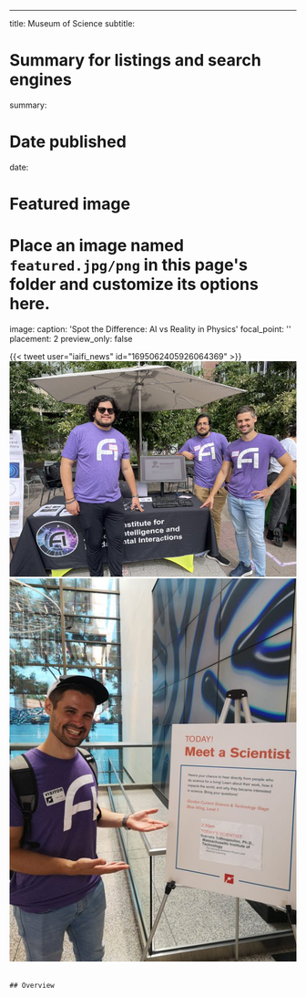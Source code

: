 ---
title: Museum of Science 
subtitle: 

# Summary for listings and search engines
summary: 

# Date published
date: 


# Featured image
# Place an image named `featured.jpg/png` in this page's folder and customize its options here.
image:
  caption: 'Spot the Difference: AI vs Reality in Physics'
  focal_point: ''
  placement: 2
  preview_only: false


{{< tweet user="iaifi_news" id="1695062405926064369" >}}
![Image alt](images/Outreach1.jpg)
![Image alt](images/Outreach2.jpg)

```

## Overview



